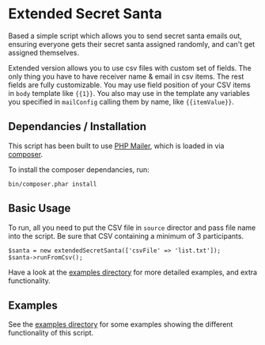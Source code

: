 # Extended Secret Santa
Based a simple script which allows you to send secret santa emails out, ensuring everyone gets their secret santa assigned randomly, and can't get assigned themselves.

Extended version allows you to use csv files with custom set of fields. 
The only thing you have to have receiver name & email in csv items. The rest fields are fully customizable.
You may use field position of your CSV items in `body` template like `{{1}}`. You also may use in the template any variables you specified in `mailConfig` calling them by name, like `{{itemValue}}`.

## Dependancies / Installation
This script has been built to use [PHP Mailer](https://github.com/PHPMailer/PHPMailer), which is loaded in via [composer](https://getcomposer.org/).

To install the composer dependancies, run:

    bin/composer.phar install

## Basic Usage
To run, all you need to put the CSV file in `source` director and pass file name into the script. 
Be sure that CSV containing a minimum of 3 participants.

    $santa = new extendedSecretSanta(['csvFile' => 'list.txt']);
    $santa->runFromCsv();

Have a look at the [examples directory](https://github.com/poletaew/PHP-Secret-Santa/tree/master/examples) for more detailed examples, and extra functionality.

## Examples
See the [examples directory](https://github.com/poletaew/PHP-Secret-Santa/tree/master/examples) for some examples showing the different functionality of this script.
